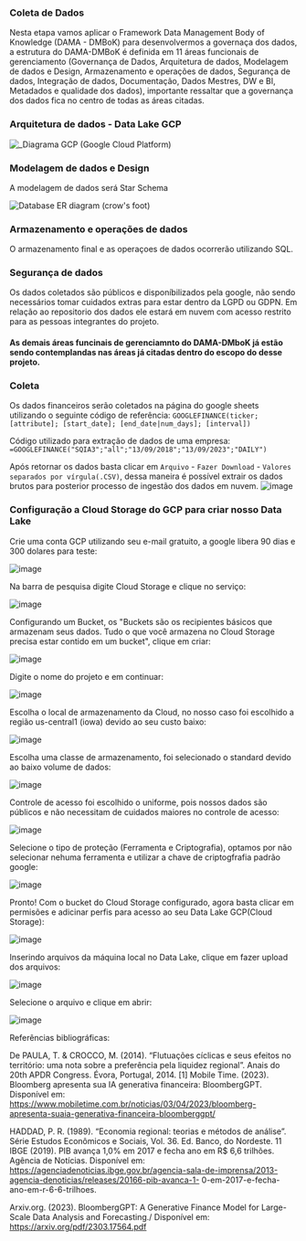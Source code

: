 ### Coleta de Dados


Nesta etapa vamos aplicar o Framework Data Management Body of Knowledge (DAMA - DMBoK) para desenvolvermos a governaça dos dados, a estrutura do DAMA-DMBoK é definida em 11 áreas funcionais de gerenciamento (Governança de Dados, Arquitetura de dados, Modelagem de dados e Design, Armazenamento e operações de dados, Segurança de dados, Integração de dados, Documentação, Dados Mestres, DW e BI, Metadados e qualidade dos dados), importante ressaltar que a governança dos dados fica no centro de todas as áreas citadas.






### Arquitetura de dados - Data Lake GCP

![_Diagrama GCP (Google Cloud Platform)](https://github.com/amandacordeiro/data_on_cloud/assets/50846753/00ae8f89-e9f6-4923-9fb5-b16b611a3be2)



### Modelagem de dados e Design


A modelagem de dados será Star Schema

![Database ER diagram (crow's foot)](https://github.com/amandacordeiro/data_on_cloud/assets/50846753/95100e5a-5192-41dd-bded-cf04765a6d4d)


### Armazenamento e operações de dados

O armazenamento final e as operaçoes de dados ocorrerão utilizando SQL.


### Segurança de dados

Os dados coletados são públicos e disponíbilizados pela google, não sendo necessários tomar cuidados extras para estar dentro da LGPD ou GDPN. Em relação ao repositorio dos dados ele estará em nuvem com acesso restrito para as pessoas integrantes do projeto.

#### As demais áreas funcinais de gerenciamnto do DAMA-DMboK já estão sendo contemplandas nas áreas já citadas dentro do escopo do desse projeto.

### Coleta

Os dados financeiros serão coletados na página do google sheets utilizando o seguinte código de referência: `GOOGLEFINANCE(ticker; [attribute]; [start_date]; [end_date|num_days]; [interval])` 

Código utilizado para extração de dados de uma empresa: `=GOOGLEFINANCE("SQIA3";"all";"13/09/2018";"13/09/2023";"DAILY")`

Após retornar os dados basta clicar em `Arquivo` - `Fazer Download` - `Valores separados por vírgula(.CSV)`, dessa maneira é possível extrair os dados brutos para posterior processo de ingestão dos dados em nuvem.
![image](https://github.com/amandacordeiro/data_on_cloud/assets/50846753/02bbb77d-8a5b-47d5-8122-6815e8098e0a)



### Configuração a Cloud Storage do GCP para criar nosso Data Lake

Crie uma conta GCP utilizando seu e-mail gratuito, a google libera 90 dias e 300 dolares para teste:

![image](https://github.com/amandacordeiro/data_on_cloud/assets/50846753/4425d975-a633-4a60-94e9-5f99a150fc7d)

Na barra de pesquisa digite Cloud Storage e clique no serviço:

![image](https://github.com/amandacordeiro/data_on_cloud/assets/50846753/2b67d926-6ca9-463b-9620-758c970df380)

Configurando um Bucket, os "Buckets são os recipientes básicos que armazenam seus dados. Tudo o que você armazena no Cloud Storage precisa estar contido em um bucket", clique em criar:

![image](https://github.com/amandacordeiro/data_on_cloud/assets/50846753/9c162f69-f2fb-4ed1-81b6-39b6fce2076c)

Digite o nome do projeto e em continuar:

![image](https://github.com/amandacordeiro/data_on_cloud/assets/50846753/a82d532e-84be-46b1-89a0-0f8d20917256)

Escolha o local de armazenamento da Cloud, no nosso caso foi escolhido a região us-central1 (iowa) devido ao seu custo baixo:

![image](https://github.com/amandacordeiro/data_on_cloud/assets/50846753/c1afc86c-8741-4a53-a66e-354fa558464e)

Escolha uma classe de armazenamento, foi selecionado o standard devido ao baixo volume de dados:

![image](https://github.com/amandacordeiro/data_on_cloud/assets/50846753/4a58ce8d-bb60-43be-ab5d-919fabddd2c7)

Controle de acesso foi escolhido o uniforme, pois nossos dados são públicos e não necessitam de cuidados maiores no controle de acesso:

![image](https://github.com/amandacordeiro/data_on_cloud/assets/50846753/e2950469-68a0-4e81-a926-984489b24ec6)

Selecione o tipo de proteção (Ferramenta e Criptografia), optamos por não selecionar nehuma ferramenta e utilizar a chave de criptogfrafia padrão google:

![image](https://github.com/amandacordeiro/data_on_cloud/assets/50846753/c3153385-3466-48b7-85ee-4c7b1434ee2f)

Pronto! Com o bucket do Cloud Storage configurado, agora basta clicar em permisões e adicinar perfis para acesso ao seu Data Lake GCP(Cloud Storage):

![image](https://github.com/amandacordeiro/data_on_cloud/assets/50846753/b5811a68-11cd-4203-b3cd-1e982042ceeb)

Inserindo arquivos da máquina local no Data Lake, clique em fazer upload dos arquivos:

![image](https://github.com/amandacordeiro/data_on_cloud/assets/50846753/4e2f7d9d-1a78-4b58-860a-5beb16b97a47)


Selecione o arquivo e clique em abrir:

![image](https://github.com/amandacordeiro/data_on_cloud/assets/50846753/d4e6982f-8c2c-49a6-a9fa-472d4b0cc2d5)
























Referências bibliográficas: 

De PAULA, T. & CROCCO, M. (2014). “Flutuações cíclicas e seus efeitos no território:  uma nota sobre a preferência pela liquidez regional”. Anais do 20th APDR Congress.  Évora, Portugal, 2014. [1] Mobile Time. (2023). Bloomberg apresenta sua IA generativa financeira:  BloombergGPT. Disponível  em: https://www.mobiletime.com.br/noticias/03/04/2023/bloomberg-apresenta-suaia-generativa-financeira-bloomberggpt/ 

HADDAD, P. R. (1989). “Economia regional: teorias e métodos de análise”. Série Estudos  Econômicos e Sociais, Vol. 36. Ed. Banco, do Nordeste. 11 IBGE (2019). PIB avança 1,0%  em 2017 e fecha ano em R$ 6,6 trilhões. Agência de Notícias. Disponível em:  https://agenciadenoticias.ibge.gov.br/agencia-sala-de-imprensa/2013-agencia-denoticias/releases/20166-pib-avanca-1- 0-em-2017-e-fecha-ano-em-r-6-6-trilhoes. 

Arxiv.org. (2023). BloombergGPT: A Generative Finance Model for Large-Scale Data Analysis and Forecasting./ Disponível em: https://arxiv.org/pdf/2303.17564.pdf
